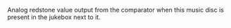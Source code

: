 Analog redstone value output from the comparator when this music disc is present in the jukebox next to it.
